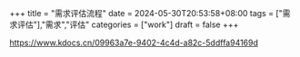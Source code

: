 +++
title = "需求评估流程"
date = 2024-05-30T20:53:58+08:00
tags = ["需求评估"],"需求","评估"
categories = ["work"]
draft = false
+++

https://www.kdocs.cn/09963a7e-9402-4c4d-a82c-5ddffa94169d

